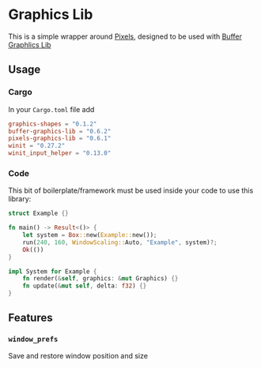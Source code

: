# Graphics Lib

This is a simple wrapper around [Pixels](https://github.com/parasyte/pixels), designed to be used with [Buffer Graphlics Lib](https://github.com/raybritton/buffer-graphics-lib)

## Usage

### Cargo

In your `Cargo.toml` file add
```toml
graphics-shapes = "0.1.2"
buffer-graphics-lib = "0.6.2"
pixels-graphics-lib = "0.6.1"
winit = "0.27.2"
winit_input_helper = "0.13.0"
```

### Code

This bit of boilerplate/framework must be used inside your code to use this library:
```rust
struct Example {}

fn main() -> Result<()> {
    let system = Box::new(Example::new());
    run(240, 160, WindowScaling::Auto, "Example", system)?;
    Ok(())
}

impl System for Example {
    fn render(&self, graphics: &mut Graphics) {}
    fn update(&mut self, delta: f32) {}
}
```

## Features

### `window_prefs`

Save and restore window position and size
